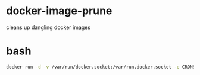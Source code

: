 # docker-image-prune
cleans up dangling docker images

# bash
```bash
docker run -d -v /var/run/docker.socket:/var/run.docker.socket -e CRONSCHEDULE="0 0 0 * * *" shuliyey/docker-image-prune
```
